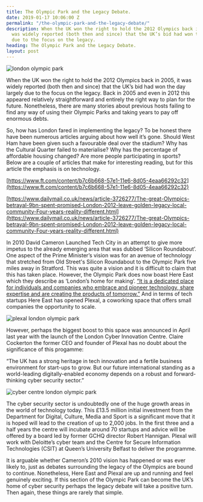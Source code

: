 ```yaml
---
title: The Olympic Park and the Legacy Debate.
date: 2019-01-17 10:06:00 Z
permalink: "/the-olympic-park-and-the-legacy-debate/"
description: When the UK won the right to hold the 2012 Olympics back in 2005, it
  was widely reported (both then and since) that the UK’s bid had won the day largely
  due to the focus on the legacy.
heading: The Olympic Park and the Legacy Debate.
layout: post
---
```


![london olympic park](/uploads/olympic%20park.jpg)

When the UK won the right to hold the 2012 Olympics back in 2005, it was widely reported (both then and since) that the UK’s bid had won the day largely due to the focus on the legacy.  Back in 2005 and even in 2012 this appeared relatively straightforward and entirely the right way to plan for the future.  Nonetheless, there are many stories about previous hosts failing to find any way of using their Olympic Parks and taking years to pay off enormous debts. 

 

So, how has London fared in implementing the legacy?  To be honest there have been numerous articles arguing about how well it’s gone.  Should West Ham have been given such a favourable deal over the stadium?  Why has the Cultural Quarter failed to materialise?  Why has the percentage of affordable housing changed?  Are more people participating in sports?  Below are a couple of articles that make for interesting reading, but for this article the emphasis is on technology. 

 

[https://www.ft.com/content/b7c6b668-57e1-11e6-8d05-4eaa66292c32](https://www.ft.com/content/b7c6b668-57e1-11e6-8d05-4eaa66292c32) 

 

[https://www.dailymail.co.uk/news/article-3726277/The-great-Olympics-betrayal-9bn-spent-promised-London-2012-leave-golden-legacy-local-community-Four-years-reality-different.html](https://www.dailymail.co.uk/news/article-3726277/The-great-Olympics-betrayal-9bn-spent-promised-London-2012-leave-golden-legacy-local-community-Four-years-reality-different.html) 

 

In 2010 David Cameron Launched Tech City in an attempt to give more impetus to the already emerging area that was dubbed ‘Silicon Roundabout’.  One aspect of the Prime Minister’s vision was for an avenue of technology that stretched from Old Street's Silicon Roundabout to the Olympic Park five miles away in Stratford.  This was quite a vision and it is difficult to claim that this has taken place.  However, the Olympic Park does now boast Here East which they describe as ‘London’s home for making’.  [“It is a dedicated place for individuals and companies who embrace and pioneer technology, share expertise and are creating the products of tomorrow.”](https://hereeast.com/about-us/)  And in terms of tech startups Here East has opened Plexal, a coworking space that offers small companies the opportunity to scale. 

![plexal london olympic park](/uploads/plexal.jpg)

However, perhaps the biggest boost to this space was announced in April last year with the launch of the London Cyber Innovation Centre.  Claire Cockerton the former CEO and founder of Plexal has no doubt about the significance of this progamme: 

 

“The UK has a strong heritage in tech innovation and a fertile business environment for start-ups to grow. But our future international standing as a world-leading digitally-enabled economy depends on a robust and forward-thinking cyber security sector.” 

 ![cyber centre london olympic park](/uploads/cybercentre.jpg)

The cyber security sector is undoubtedly one of the huge growth areas in the world of technology today.  This £13.5 million initial investment from the Department for Digital, Culture, Media and Sport is a significant move that it is hoped will lead to the creation of up to 2,000 jobs.  In the first three and a half years the centre will incubate around 70 startups and advice will be offered by a board led by former GCHQ director Robert Hannigan.  Plexal will work with Deloitte’s cyber team and the Centre for Secure Information Technologies (CSIT) at Queen’s University Belfast to deliver the programme. 

It is arguable whether Cameron’s 2010 vision has happened or was ever likely to, just as debates surrounding the legacy of the Olympics are bound to continue.  Nonetheless, Here East and Plexal are up and running and feel genuinely exciting.  If this section of the Olympic Park can become the UK’s home of cyber security perhaps the legacy debate will take a positive turn.  Then again, these things are rarely that simple. 